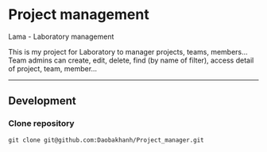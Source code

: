 # Project management
Lama - Laboratory management

This is my project for Laboratory to manager projects, teams, members...
Team admins can create, edit, delete, find (by name of filter), access detail of project, team, member...

---

## Development

### Clone repository

```
git clone git@github.com:Daobakhanh/Project_manager.git
```
